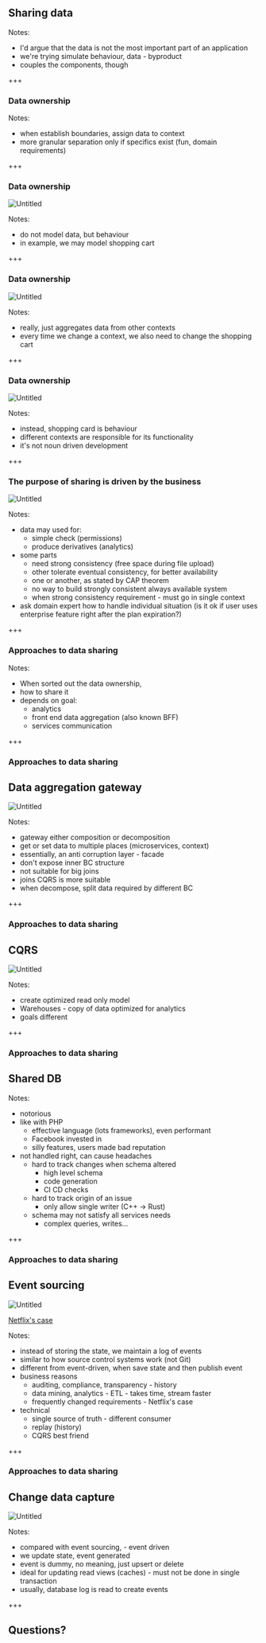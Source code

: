 ## Sharing data

Notes:
- I'd argue that the data is not the most important part of an application
- we're trying simulate behaviour, data - byproduct
- couples the components, though

+++
<!-- .slide: data-auto-animate data-auto-animate-duration="0.5" -->

### Data ownership

Notes:
- when establish boundaries, assign data to context
- more granular separation only if specifics exist (fun, domain requirements)

+++
<!-- .slide: data-auto-animate data-auto-animate-duration="0.5" -->

### Data ownership

![Untitled](./slides/02-sharing-data/shopping-cart-model.png) <!-- .element: class="big-image" -->

Notes:
- do not model data, but behaviour
- in example, we may model shopping cart

+++
<!-- .slide: data-auto-animate data-auto-animate-duration="0.5" -->

### Data ownership

![Untitled](./slides/02-sharing-data/shopping-cart-data-flow.png) <!-- .element: class="big-image" -->

Notes:
- really, just aggregates data from other contexts
- every time we change a context, we also need to change the shopping cart

+++
<!-- .slide: data-auto-animate data-auto-animate-duration="0.5" -->

### Data ownership

![Untitled](./slides/02-sharing-data/shopping-cart-decomposition.png) <!-- .element: class="big-image" -->

Notes:
- instead, shopping card is behaviour
- different contexts are responsible for its functionality
- it's not noun driven development

+++

### The purpose of sharing is driven by the business

![Untitled](./slides/02-sharing-data/cap-theorem.png)

Notes:
- data may used for:
  - simple check (permissions)
  - produce derivatives (analytics)
- some parts
  - need strong consistency (free space during file upload)
  - other tolerate eventual consistency, for better availability
  - one or another, as stated by CAP theorem
  - no way to build strongly consistent always available system
  - when strong consistency requirement - must go in single context
- ask domain expert how to handle individual situation (is it ok if user uses enterprise feature right after the plan expiration?)

+++
<!-- .slide: data-auto-animate data-auto-animate-duration="0.5" data-auto-animate-restart -->

### Approaches to data sharing

Notes:
- When sorted out the data ownership,
- how to share it
- depends on goal:
  - analytics
  - front end data aggregation (also known BFF)
  - services communication

+++
<!-- .slide: data-auto-animate data-auto-animate-duration="0.5" -->

### Approaches to data sharing <!-- .element: class="orange" -->
## Data aggregation gateway

![Untitled](./slides/02-sharing-data/api-composition-pattern.png)

Notes:
- gateway either composition or decomposition
- get or set data to multiple places (microservices, context)
- essentially, an anti corruption layer - facade
- don't expose inner BC structure
- not suitable for big joins
- joins CQRS is more suitable
- when decompose, split data required by different BC

+++
<!-- .slide: data-auto-animate data-auto-animate-duration="0.5" -->

### Approaches to data sharing <!-- .element: class="orange" -->
## CQRS

![Untitled](./slides/02-sharing-data/cqrs.png)

Notes:
- create optimized read only model
- Warehouses - copy of data optimized for analytics
- goals different

+++
<!-- .slide: data-auto-animate data-auto-animate-duration="0.5" -->

### Approaches to data sharing <!-- .element: class="orange" -->
## Shared DB

Notes:
- notorious
- like with PHP
  - effective language (lots frameworks), even performant
  - Facebook invested in
  - silly features, users made bad reputation
- not handled right, can cause headaches
  - hard to track changes when schema altered
    - high level schema
    - code generation
    - CI CD checks 
  - hard to track origin of an issue
    - only allow single writer (C++ -> Rust)
  - schema may not satisfy all services needs
    - complex queries, writes...

+++
<!-- .slide: data-auto-animate data-auto-animate-duration="0.5" -->

### Approaches to data sharing <!-- .element: class="orange" -->
## Event sourcing

![Untitled](./slides/02-sharing-data/event-sourcing.png)

[Netflix's case](https://netflixtechblog.com/scaling-event-sourcing-for-netflix-downloads-episode-1-6bc1595c5595)

Notes:
- instead of storing the state, we maintain a log of events
- similar to how source control systems work (not Git)
- different from event-driven, when save state and then publish event
- business reasons
  - auditing, compliance, transparency - history
  - data mining, analytics - ETL - takes time, stream faster
  - frequently changed requirements - Netflix's case
- technical
  - single source of truth - different consumer
  - replay (history)
  - CQRS best friend

+++
<!-- .slide: data-auto-animate data-auto-animate-duration="0.5" -->

### Approaches to data sharing <!-- .element: class="orange" -->
## Change data capture

![Untitled](./slides/02-sharing-data/cdc.png)

Notes:
- compared with event sourcing, - event driven
- we update state, event generated
- event is dummy, no meaning, just upsert or delete
- ideal for updating read views (caches) - must not be done in single transaction
- usually, database log is read to create events

+++

## Questions?
